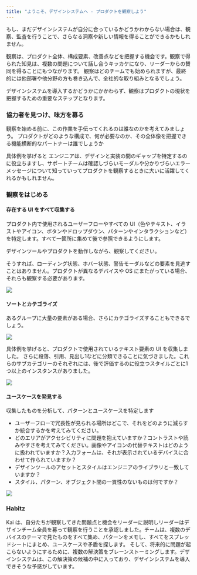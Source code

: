 ```yaml
---
title: "ようこそ、デザインシステムへ - プロダクトを観察しよう"
---
```

もし、まだデザインシステムが自分に合っているかどうかわからない場合は、観察、監査を行うことで、さらなる洞察や新しい情報を得ることができるかもしれません。

観察は、プロダクト全体、構成要素、改善点などを把握する機会です。観察で得られた知見は、複数の問題について話し合うキッカケになり、リーダーからの賛同を得ることにもつながります。
観察はどのチームでも始められますが、最終的には他部署や他分野の方も巻き込んで、全社的な取り組みとなるでしょう。

デザインシステムを導入するかどうかにかかわらず、観察はプロダクトの現状を把握するための重要なステップとなります。

### 協力者を見つけ、味方を募る
観察を始める前に、この作業を手伝ってくれるのは誰なのかを考えてみましょう。
プロダクトがどのような構成で、何が必要なのか、その全体像を把握できる機能横断的なパートナーは誰でしょうか

具体例を挙げると
エンジニアは、デザインと実装の間のギャップを特定するのに役立ちますし、サポートチームは確認しづらいモーダルや分かりづらいエラーメッセージについて知っていってプロダクトを観察するときに大いに活躍してくれるかもしれません。

### 観察をはじめる 
#### 存在する UI をすべて収集する
プロダクト内で使用されるユーザーフローやすべての UI（色やテキスト、イラストやアイコン、ボタンやドロップダウン、パターンやインタラクションなど）を特定します。すべて一箇所に集めて後で参照できるようにします。

デザインツールやプロダクトを動作しながら、観察してください。

そうすれば、ローディング状態、ホバー状態、警告モーダルなどの要素を見逃すことはありません。プロダクトが異なるデバイスや OS にまたがっている場合、それらも観察する必要があります。

![](https://storage.googleapis.com/zenn-user-upload/1beb258154d7-20230617.png)

#### ソートとカテゴライズ
あるグループに大量の要素がある場合、さらにカテゴライズすることもできるでしょう。

![](https://storage.googleapis.com/zenn-user-upload/17ff36710732-20230617.png)

具体例を挙げると、プロダクトで使用されているテキスト要素の UI を収集しました。
さらに段落、引用、見出し1などに分類できることに気づきました。これらのサブカテゴリーのそれぞれには、後で評価するのに役立つスタイルごとに1つ以上のインスタンスがありました。

![](https://storage.googleapis.com/zenn-user-upload/5622a619dc3d-20230617.png)

#### ユースケースを発見する
収集したものを分析して、パターンとユースケースを特定します

- ユーザーフローで冗長性が見られる場所はどこで、それをどのように減らすか統合するかを考えてみてください。
- どのエリアがアクセシビリティに問題を抱えていますか？コントラストや読みやすさを考えてみてください。画像やアイコンの代替テキストはどのように扱われていますか？入力フォームは、それが表示されているデバイスに合わせて作られていますか？
- デザインツールのアセットとスタイルはエンジニアのライブラリと一致していますか？ 
- スタイル、パターン、オブジェクト間の一貫性のないものは何ですか？

![](https://storage.googleapis.com/zenn-user-upload/4db11c67bff3-20230617.png)

### Habitz 
Kai は、自分たちが観察してきた問題点と機会をリーダーに説明しリーダーはデザインチーム全員を募って観察を行うことを承認しました。チームは、複数のデバイスのテーマで見たものをすべて集め、パターンをメモし、すべてをスプレッドシートにまとめ、ユースケースや矛盾を探します。
そして、将来的に問題が起こらないようにするために、複数の解決策をブレーンストーミングします。デザインシステムは、この解決策の候補の中に入っており、デザインシステムを導入できそうな予感がしています。